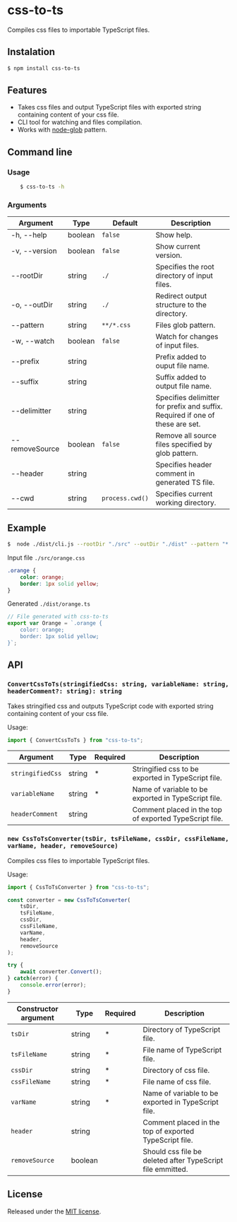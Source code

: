 # css-to-ts

Compiles css files to importable TypeScript files.

## Instalation
```sh
$ npm install css-to-ts
```

## Features
- Takes css files and output TypeScript files with exported string containing content of your css file.
- CLI tool for watching and files compilation.
- Works with [node-glob](https://github.com/isaacs/node-glob) pattern.

## Command line

### Usage
```sh
    $ css-to-ts -h
```

### Arguments
| Argument                      | Type      | Default           | Description                                                                   |
|-------------------------------|-----------|-------------------|-------------------------------------------------------------------------------|
| -h, --help                    | boolean   | `false`           | Show help.                                                                    |
| -v, --version                 | boolean   | `false`           | Show current version.                                                         |
| --rootDir                     | string    | `./`              | Specifies the root directory of input files.                                  |
| -o, --outDir                  | string    | `./`              | Redirect output structure to the directory.                                   |
| --pattern                     | string    | `**/*.css`        | Files glob pattern.                                                           |
| -w, --watch                   | boolean   | `false`           | Watch for changes of input files.                                             |
| --prefix                      | string    |                   | Prefix added to ouput file name.                                              |
| --suffix                      | string    |                   | Suffix added to output file name.                                             |
| --delimitter                  | string    |                   | Specifies delimitter for prefix and suffix. Required if one of these are set. |
| --removeSource                | boolean   | `false`           | Remove all source files specified by glob pattern.                            |
| --header                      | string    |                   | Specifies header comment in generated TS file.                                |
| --cwd                         | string    | `process.cwd()`   | Specifies current working directory.                                          |

## Example

```sh
$  node ./dist/cli.js --rootDir "./src" --outDir "./dist" --pattern "*.css" --header "File generated with css-to-ts"
```

Input file `./src/orange.css`
```css
.orange {
    color: orange;
    border: 1px solid yellow;
}
```

Generated `./dist/orange.ts`
```ts
// File generated with css-to-ts
export var Orange = `.orange {
    color: orange;
    border: 1px solid yellow;
}`;

```

## API

### `ConvertCssToTs(stringifiedCss: string, variableName: string, headerComment?: string): string`

Takes stringified css and outputs TypeScript code with exported string containing content of your css file.

Usage:
```ts
import { ConvertCssToTs } from "css-to-ts";
```



| Argument          | Type   | Required | Description                                               |
|-------------------|--------|----------|-----------------------------------------------------------|
| `stringifiedCss`  | string | *        | Stringified css to be exported in TypeScript file.        |
| `variableName`    | string | *        | Name of variable to be exported in TypeScript file.       |
| `headerComment`   | string |          | Comment placed in the top of exported TypeScript file.    |

### `new CssToTsConverter(tsDir, tsFileName, cssDir, cssFileName, varName, header, removeSource)`

Compiles css files to importable TypeScript files.

Usage:
```ts
import { CssToTsConverter } from "css-to-ts";

const converter = new CssToTsConverter(
    tsDir,
    tsFileName,
    cssDir,
    cssFileName,
    varName,
    header,
    removeSource
);

try {
    await converter.Convert();
} catch(error) {
    console.error(error);
}
```

| Constructor argument  | Type      | Required  | Description                                                   |
|-----------------------|-----------|-----------|---------------------------------------------------------------|
| `tsDir`               | string    | *         | Directory of TypeScript file.                                 |
| `tsFileName`          | string    | *         | File name of TypeScript file.                                 |
| `cssDir`              | string    | *         | Directory of css file.                                        |
| `cssFileName`         | string    | *         | File name of css file.                                        |
| `varName`             | string    | *         | Name of variable to be exported in TypeScript file.           |
| `header`              | string    |           | Comment placed in the top of exported TypeScript file.        |
| `removeSource`        | boolean   |           | Should css file be deleted after TypeScript file emmitted.    |



## License
Released under the [MIT license](LICENSE).
